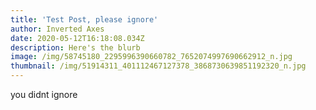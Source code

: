 ```yaml
---
title: 'Test Post, please ignore'
author: Inverted Axes
date: 2020-05-12T16:18:08.034Z
description: Here's the blurb
image: /img/58745180_2295996390660782_7652074997690662912_n.jpg
thumbnail: /img/51914311_401112467127378_3868730639851192320_n.jpg
---
```

you didnt ignore
